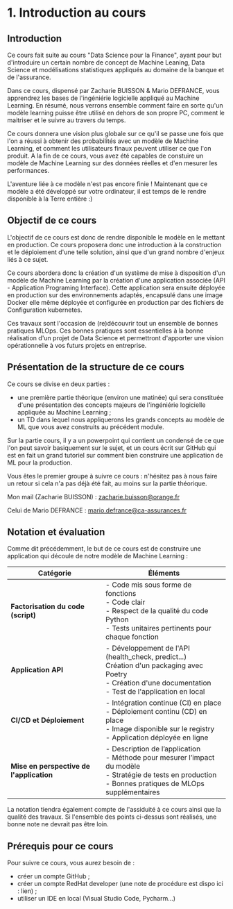 # 1. Introduction au cours

## Introduction 

Ce cours fait suite au cours "Data Science pour la Finance", ayant pour but d'introduire un certain nombre de concept de Machine Leaning, Data Science et modélisations statistiques appliqués au domaine de la banque et de l'assurance. 

Dans ce cours, dispensé par Zacharie BUISSON & Mario DEFRANCE, vous apprendrez les bases de l'ingéniérie logicielle appliqué au Machine Learning. En résumé, nous verrons ensemble comment faire en sorte qu'un modèle learning puisse être utilisé en dehors de son propre PC, comment le maitriser et le suivre au travers du temps.

Ce cours donnera une vision plus globale sur ce qu'il se passe une fois que l'on a réussi à obtenir des probabilités avec un modèle de Machine Learning, et comment les utilisateurs finaux peuvent utiliser ce que l'on produit. A la fin de ce cours, vous avez été capables de constuire un modèle de Machine Learning sur des données réelles et d'en mesurer les performances.

L'aventure liée à ce modèle n'est pas encore finie ! Maintenant que ce modèle a été développé sur votre ordinateur, il est temps de le rendre disponible à la Terre entière :)

## Objectif de ce cours

L'objectif de ce cours est donc de rendre disponible le modèle en le mettant en production. Ce cours proposera donc une introduction à la construction et le déploiement d'une telle solution, ainsi que d'un grand nombre d'enjeux liés à ce sujet.

Ce cours abordera donc la création d'un système de mise à disposition d'un modèle de Machine Learning par la création d'une application associée (API - Application Programing Interface). Cette application sera ensuite déployée en production sur des environnements adaptés, encapsulé dans une image Docker elle même déployée et configurée en production par des fichiers de Configuration kubernetes. 

Ces travaux sont l'occasion de (re)découvrir tout un ensemble de bonnes pratiques MLOps. Ces bonnes pratiques sont essentielles à la bonne réalisation d'un projet de Data Science et permettront d'apporter une vision opérationnelle à vos futurs projets en entreprise.

## Présentation de la structure de ce cours

Ce cours se divise en deux parties : 
- une première partie théorique (environ une matinée) qui sera constituée d'une présentation des concepts majeurs de l'ingéniérie logicielle appliquée au Machine Learning ;
- un TD dans lequel nous appliquerons les grands concepts au modèle de ML que vous avez construits au précédent module.

Sur la partie cours, il y a un powerpoint qui contient un condensé de ce que l'on peut savoir basiquement sur le sujet, et un cours écrit sur GitHub qui est en fait un grand tutoriel sur comment bien construire une application de ML pour la production.

Vous êtes le premier groupe à suivre ce cours : n'hésitez pas à nous faire un retour si cela n'a pas déjà été fait, au moins sur la partie théorique.

Mon mail (Zacharie BUISSON) : zacharie.buisson@orange.fr

Celui de Mario DEFRANCE : mario.defrance@ca-assurances.fr

## Notation et évaluation

Comme dit précédemment, le but de ce cours est de construire une application qui découle de notre modèle de Machine Learning : 


| **Catégorie**                        | **Éléments**                            |
|-------------------------------------|-----------------------------------------|
| **Factorisation du code (script)**  | - Code mis sous forme de fonctions <br>  - Code clair <br> - Respect de la qualité du code Python <br> - Tests unitaires pertinents pour chaque fonction |
| **Application API**                     | - Développement de l'API (health_check, predict...) <br> Création d'un packaging avec Poetry <br> - Création d'une documentation <br> - Test de l'application en local |
| **CI/CD et Déploiement**            | - Intégration continue (CI) en place <br> - Déploiement continu (CD) en place <br> - Image disponible sur le registry <br> - Application déployée en ligne |
| **Mise en perspective de l'application** | - Description de l’application <br> - Méthode pour mesurer l’impact du modèle <br> - Stratégie de tests en production <br> - Bonnes pratiques de MLOps supplémentaires |

La notation tiendra également compte de l'assiduité à ce cours ainsi que la qualité des travaux. Si l'ensemble des points ci-dessus sont réalisés, une bonne note ne devrait pas être loin.

## Prérequis pour ce cours 

Pour suivre ce cours, vous aurez besoin de :
- créer un compte GitHub ;
- créer un compte RedHat developer (une note de procédure est dispo ici : lien) ;
- utiliser un IDE en local (Visual Studio Code, Pycharm...)
